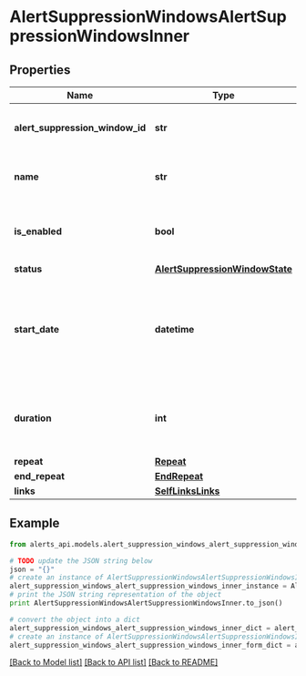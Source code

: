 # AlertSuppressionWindowsAlertSuppressionWindowsInner


## Properties
Name | Type | Description | Notes
------------ | ------------- | ------------- | -------------
**alert_suppression_window_id** | **str** | Unique ID of the alert suppression window. | [optional] [readonly] 
**name** | **str** | Name of the alert suppression window. | [optional] 
**is_enabled** | **bool** | Set to &#x60;false&#x60; for &#x60;disabled&#x60;, &#x60;true&#x60; for &#x60;enabled&#x60;. | [optional] 
**status** | [**AlertSuppressionWindowState**](AlertSuppressionWindowState.md) |  | [optional] 
**start_date** | **datetime** | The date/time when the alert suppression window starts (ISO date-time format). | [optional] 
**duration** | **int** | Duration in seconds the suppression window is active. | [optional] 
**repeat** | [**Repeat**](Repeat.md) |  | [optional] 
**end_repeat** | [**EndRepeat**](EndRepeat.md) |  | [optional] 
**links** | [**SelfLinksLinks**](SelfLinksLinks.md) |  | [optional] 

## Example

```python
from alerts_api.models.alert_suppression_windows_alert_suppression_windows_inner import AlertSuppressionWindowsAlertSuppressionWindowsInner

# TODO update the JSON string below
json = "{}"
# create an instance of AlertSuppressionWindowsAlertSuppressionWindowsInner from a JSON string
alert_suppression_windows_alert_suppression_windows_inner_instance = AlertSuppressionWindowsAlertSuppressionWindowsInner.from_json(json)
# print the JSON string representation of the object
print AlertSuppressionWindowsAlertSuppressionWindowsInner.to_json()

# convert the object into a dict
alert_suppression_windows_alert_suppression_windows_inner_dict = alert_suppression_windows_alert_suppression_windows_inner_instance.to_dict()
# create an instance of AlertSuppressionWindowsAlertSuppressionWindowsInner from a dict
alert_suppression_windows_alert_suppression_windows_inner_form_dict = alert_suppression_windows_alert_suppression_windows_inner.from_dict(alert_suppression_windows_alert_suppression_windows_inner_dict)
```
[[Back to Model list]](../README.md#documentation-for-models) [[Back to API list]](../README.md#documentation-for-api-endpoints) [[Back to README]](../README.md)


